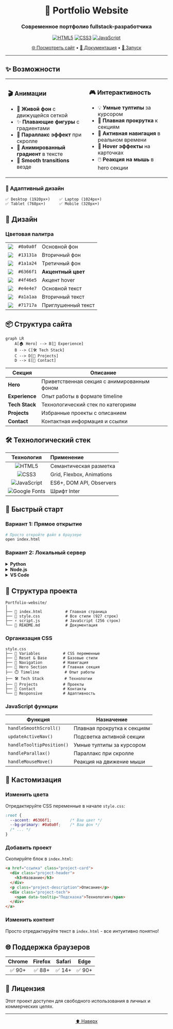 <div align="center">

# 🎨 Portfolio Website

### Современное портфолио fullstack-разработчика

[![HTML5](https://img.shields.io/badge/HTML5-E34F26?logo=html5&logoColor=white)](https://developer.mozilla.org/en-US/docs/Web/HTML)
[![CSS3](https://img.shields.io/badge/CSS3-1572B6?logo=css3&logoColor=white)](https://developer.mozilla.org/en-US/docs/Web/CSS)
[![JavaScript](https://img.shields.io/badge/JavaScript-F7DF1E?logo=javascript&logoColor=black)](https://developer.mozilla.org/en-US/docs/Web/JavaScript)

[🌐 Посмотреть сайт](https://omasy4s.github.io/Portfolio-website/) • [📝 Документация](#-возможности) • [🚀 Запуск](#-быстрый-старт)

---

</div>

## ✨ Возможности

<table>
<tr>
<td width="50%">

### 🎬 Анимации
- 🌊 **Живой фон** с движущейся сеткой
- ✨ **Плавающие фигуры** с градиентами
- 🎯 **Параллакс эффект** при скролле
- 🌈 **Анимированный градиент** в тексте
- 💫 **Smooth transitions** везде

</td>
<td width="50%">

### 🎮 Интерактивность
- 💡 **Умные тултипы** за курсором
- 🔗 **Плавная прокрутка** к секциям
- 📍 **Активная навигация** в реальном времени
- 🎨 **Hover эффекты** на карточках
- 🖱️ **Реакция на мышь** в hero секции

</td>
</tr>
</table>

### 📱 Адаптивный дизайн

```
✅ Desktop (1920px+)    ✅ Laptop (1024px+)
✅ Tablet (768px+)      ✅ Mobile (320px+)
```

## 🎨 Дизайн

### Цветовая палитра

<table>
<tr>
<td><img src="https://readme-swatches.vercel.app/0a0a0f?style=round"/></td>
<td><code>#0a0a0f</code></td>
<td>Основной фон</td>
</tr>
<tr>
<td><img src="https://readme-swatches.vercel.app/13131a?style=round"/></td>
<td><code>#13131a</code></td>
<td>Вторичный фон</td>
</tr>
<tr>
<td><img src="https://readme-swatches.vercel.app/1a1a24?style=round"/></td>
<td><code>#1a1a24</code></td>
<td>Третичный фон</td>
</tr>
<tr>
<td><img src="https://readme-swatches.vercel.app/6366f1?style=round"/></td>
<td><code>#6366f1</code></td>
<td><strong>Акцентный цвет</strong></td>
</tr>
<tr>
<td><img src="https://readme-swatches.vercel.app/4f46e5?style=round"/></td>
<td><code>#4f46e5</code></td>
<td>Акцент hover</td>
</tr>
<tr>
<td><img src="https://readme-swatches.vercel.app/e4e4e7?style=round"/></td>
<td><code>#e4e4e7</code></td>
<td>Основной текст</td>
</tr>
<tr>
<td><img src="https://readme-swatches.vercel.app/a1a1aa?style=round"/></td>
<td><code>#a1a1aa</code></td>
<td>Вторичный текст</td>
</tr>
<tr>
<td><img src="https://readme-swatches.vercel.app/71717a?style=round"/></td>
<td><code>#71717a</code></td>
<td>Приглушенный текст</td>
</tr>
</table>

## 📦 Структура сайта

```mermaid
graph LR
    A[🏠 Hero] --> B[💼 Experience]
    B --> C[🛠️ Tech Stack]
    C --> D[🚀 Projects]
    D --> E[📧 Contact]
```

| Секция | Описание |
|--------|----------|
| **Hero** | Приветственная секция с анимированным фоном |
| **Experience** | Опыт работы в формате timeline |
| **Tech Stack** | Технологический стек по категориям |
| **Projects** | Избранные проекты с описанием |
| **Contact** | Контактная информация и ссылки |

## 🛠️ Технологический стек

<div align="center">

| Технология | Применение |
|:----------:|:-----------|
| ![HTML5](https://img.shields.io/badge/-HTML5-E34F26?style=flat-square&logo=html5&logoColor=white) | Семантическая разметка |
| ![CSS3](https://img.shields.io/badge/-CSS3-1572B6?style=flat-square&logo=css3&logoColor=white) | Grid, Flexbox, Animations |
| ![JavaScript](https://img.shields.io/badge/-JavaScript-F7DF1E?style=flat-square&logo=javascript&logoColor=black) | ES6+, DOM API, Observers |
| ![Google Fonts](https://img.shields.io/badge/-Google_Fonts-4285F4?style=flat-square&logo=google&logoColor=white) | Шрифт Inter |

</div>

## 🚀 Быстрый старт

### Вариант 1: Прямое открытие
```bash
# Просто откройте файл в браузере
open index.html
```

### Вариант 2: Локальный сервер

<details>
<summary><b>Python</b></summary>

```bash
python -m http.server 8000
# Откройте http://localhost:8000
```
</details>

<details>
<summary><b>Node.js</b></summary>

```bash
npx serve
# Откройте предложенный URL
```
</details>

<details>
<summary><b>VS Code</b></summary>

```bash
# Установите расширение Live Server
# Нажмите "Go Live" в статус-баре
```
</details>

## 📁 Структура проекта

```
Portfolio-website/
│
├── 📄 index.html          # Главная страница
├── 🎨 style.css           # Все стили (927 строк)
├── ⚡ script.js           # JavaScript (256 строк)
└── 📖 README.md           # Документация
```

### Организация CSS

```
style.css
├── 🎨 Variables          # CSS переменные
├── 🔄 Reset & Base       # Базовые стили
├── 🧭 Navigation         # Навигация
├── 🌟 Hero Section       # Главная секция
├── ⏱️ Timeline           # Опыт работы
├── 🛠️ Tech Stack         # Технологии
├── 🚀 Projects           # Проекты
├── 📧 Contact            # Контакты
└── 📱 Responsive         # Адаптивность
```

### JavaScript функции

| Функция | Назначение |
|---------|------------|
| `handleSmoothScroll()` | Плавная прокрутка к секциям |
| `updateActiveNav()` | Подсветка активной секции |
| `handleTooltipPosition()` | Умные тултипы за курсором |
| `handleParallax()` | Параллакс при скролле |
| `handleMouseMove()` | Реакция на движение мыши |

## 🎨 Кастомизация

### Изменить цвета

Отредактируйте CSS переменные в начале `style.css`:

```css
:root {
  --accent: #6366f1;        /* Ваш цвет */
  --bg-primary: #0a0a0f;    /* Ваш фон */
  /* ... */
}
```

### Добавить проект

Скопируйте блок в `index.html`:

```html
<a href="ссылка" class="project-card">
  <div class="project-header">
    <h3>Название</h3>
  </div>
  <p class="project-description">Описание</p>
  <div class="project-tech">
    <span data-tooltip="Подсказка">Технология</span>
  </div>
</a>
```

### Изменить контент

Просто отредактируйте текст в `index.html` - все интуитивно понятно!

## 🌐 Поддержка браузеров

<div align="center">

| Chrome | Firefox | Safari | Edge |
|:------:|:-------:|:------:|:----:|
| ✅ 90+ | ✅ 88+ | ✅ 14+ | ✅ 90+ |

</div>

## 📄 Лицензия

Этот проект доступен для свободного использования в личных и коммерческих целях.

---

<div align="center">

[⬆ Наверх](#-portfolio-website)

</div>
